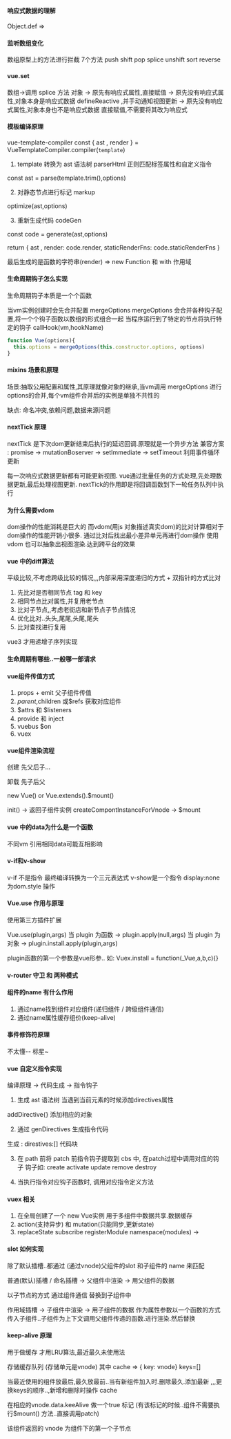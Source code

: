 
#### 响应式数据的理解



Object.def =>

#### 监听数组变化


数组原型上的方法进行拦截  7个方法 push shift pop splice unshift sort  reverse


#### vue.set
数组->调用 splice 方法
对象  -> 原先有响应式属性,直接赋值
     -> 原先没有响应式属性,对象本身是响应式数据 defineReactive ,并手动通知视图更新
    -> 原先没有响应式属性,对象本身也不是响应式数据 直接赋值,不需要将其改为响应式
#### 模板编译原理
vue-template-compiler
const { ast , render } = VueTemplateCompiler.compiler(`template`)

1. template 转换为 ast 语法树   parserHtml
正则匹配标签属性和自定义指令 

const ast = parse(template.trim(),options)

2. 对静态节点进行标记  markup

optimize(ast,options)

3. 重新生成代码 codeGen

const code = generate(ast,options)




return { ast , render: code.render, staticRenderFns: code.staticRenderFns }


最后生成的是函数的字符串(render)  => new Function 和 with 作用域

#### 生命周期钩子怎么实现

生命周期钩子本质是一个个函数

当vm实例创建时会先合并配置 mergeOptions
mergeOptions 会合并各种钩子配置,将一个个钩子函数以数组的形式组合一起
当程序运行到了特定的节点将执行特定的钩子 callHook(vm,hookName)


```js
function Vue(options){
  this.options = mergeOptions(this.constructor.options, options)
}

```

#### mixins 场景和原理

场景:抽取公用配置和属性,其原理就像对象的继承,当vm调用 mergeOptions 进行options的合并,每个vm组件合并后的实例是单独不共性的


缺点: 命名冲突,依赖问题,数据来源问题


#### nextTick 原理
nextTick 是下次dom更新结束后执行的延迟回调.原理就是一个异步方法
兼容方案 : promise -> mutationBoserver  -> setImmediate -> setTimeout 利用事件循环更新

每一次响应式数据更新都有可能更新视图. vue通过批量任务的方式处理,先处理数据更新,最后处理视图更新.  nextTick的作用即是将回调函数到下一轮任务队列中执行


#### 为什么需要vdom

dom操作的性能消耗是巨大的
而vdom(用js 对象描述真实dom)的比对计算相对于dom操作的性能开销小很多. 通过比对后找出最小差异单元再进行dom操作
使用vdom 也可以抽象出视图渲染.达到跨平台的效果

#### vue 中的diff算法
平级比较,不考虑跨级比较的情况,,,内部采用深度递归的方式 + 双指针的方式比对

1. 先比对是否相同节点 tag 和 key
2. 相同节点比对属性,并复用老节点
3. 比对子节点,,考虑老街店和新节点子节点情况
4. 优化比对..头头,尾尾,头尾,尾头
5. 比对查找进行复用


vue3 才用递增子序列实现


#### 生命周期有哪些..一般哪一部请求 



#### vue组件传值方式
1. props + emit 父子组件传值
2. $parent,$children 或$refs 获取对应组件
3. $attrs 和 $listeners
4. provide 和 inject 
5. vuebus  $on
6. vuex


#### vue组件渲染流程

创建 先父后子...

卸载 先子后父

new Vue()  or Vue.extends().$mount()

init() -> 返回子组件实例  createCompontInstanceForVnode  -> $mount


#### vue 中的data为什么是一个函数
不同vm  引用相同data可能互相影响

#### v-if和v-show
v-if 不是指令 最终编译转换为一个三元表达式
v-show是一个指令 display:none 为dom.style 操作



####  Vue.use 作用与原理

使用第三方插件扩展

Vue.use(plugin,args)
当 plugin 为函数 -> plugin.apply(null,args)
当 plugin 为对象 -> plugin.install.apply(plugin,args)

plugin函数的第一个参数是vue形参.. 如:  Vuex.install = function(_Vue,a,b,c){}


#### v-router 守卫 和 两种模式

#### 组件的name 有什么作用

1. 通过name找到组件对应组件(递归组件 / 跨级组件通信)
2. 通过name属性缓存组价(keep-alive)


#### 事件修饰符原理
不太懂-- 标星~


#### vue 自定义指令实现

编译原理 -> 代码生成 -> 指令钩子

1. 生成 ast 语法树 当遇到当前元素的时候添加directives属性

addDirective{}  添加相应的对象

2. 通过 genDirectives 生成指令代码

生成 : direstives:[] 代码块

3. 在 path 前将 patch 前指令钩子提取到 cbs 中, 在patch过程中调用对应的钩子
钩子如: create activate update remove destroy

4. 当执行指令对应钩子函数时, 调用对应指令定义方法


#### vuex 相关
1.   在全局创建了一个 new Vue实例 用于多组件中数据共享.数据缓存
2.  action(支持异步) 和 mutation(只能同步,更新state)
3. replaceState   subscribe  registerModule  namespace(modules) ->



#### slot 如何实现
除了默认插槽..都通过 (通过vnode)父组件的slot 和子组件的 name 来匹配 

普通(默认)插槽 / 命名插槽 -> 父组件中渲染 -> 用父组件的数据

以子节点的方式 通过组件通信 替换到子组件中



作用域插槽 -> 子组件中渲染 ->  用子组件的数据
作为属性参数以一个函数的方式传入子组件..子组件为上下文调用父组件传递的函数.进行渲染.然后替换



#### keep-alive 原理
用于做缓存  才用LRU算法,最近最久未使用法

存储缓存队列 (存储单元是vnode)   其中 cache => { key: vnode}  keys=[]  

当最近使用的组件放最后,最久放最前..当有新组件加入时.删除最久.添加最新 ,,,更换keys的顺序..,新增和删除时操作 cache

在相应的vnode.data.keeAlive  做一个true 标记  (有该标记的时候..组件不需要执行$mount() 方法..直接调用patch)

该组件返回的 vnode 为组件下的第一个子节点